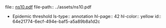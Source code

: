 file:: [ns10.pdf](../assets/ns10.pdf)
file-path:: ../assets/ns10.pdf

- Epidemic threshold
  ls-type:: annotation
  hl-page:: 42
  hl-color:: yellow
  id:: 64e21774-6ecf-494e-baf5-a5a89b8a1d2c